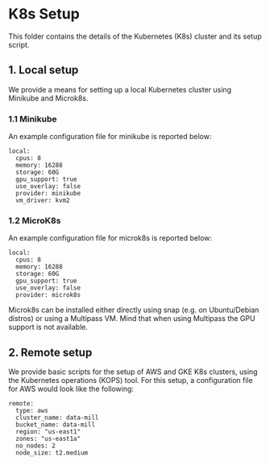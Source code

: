 # K8s Setup
This folder contains the details of the Kubernetes (K8s) cluster and its setup script.

## 1. Local setup
We provide a means for setting up a local Kubernetes cluster using Minikube and Microk8s.

### 1.1 Minikube
An example configuration file for minikube is reported below:

```
local:
  cpus: 8
  memory: 16288
  storage: 60G
  gpu_support: true
  use_overlay: false
  provider: minikube
  vm_driver: kvm2
```

### 1.2 MicroK8s
An example configuration file for microk8s is reported below:
```
local:
  cpus: 8
  memory: 16288
  storage: 60G
  gpu_support: true
  use_overlay: false
  provider: microk8s
```
Microk8s can be installed either directly using snap (e.g. on Ubuntu/Debian distros) or using a Multipass VM.
Mind that when using Multipass the GPU support is not available.

## 2. Remote setup
We provide basic scripts for the setup of AWS and GKE K8s clusters, using the Kubernetes operations (KOPS) tool.
For this setup, a configuration file for AWS would look like the following:
```
remote:
  type: aws
  cluster_name: data-mill
  bucket_name: data-mill
  region: "us-east1"
  zones: "us-east1a"
  no_nodes: 2
  node_size: t2.medium
```
